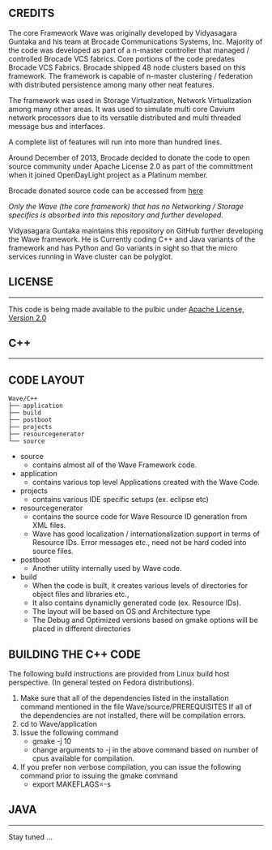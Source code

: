 CREDITS
-------

The core Framework Wave was originally developed by Vidyasagara Guntaka and his
team at Brocade Communications Systems, Inc.  Majority of the code was developed as part of a 
n-master controller that managed / controlled Brocade VCS fabrics.  Core portions of the code predates Brocade VCS Fabrics.  Brocade  shipped 48 node clusters based on this framework.  The framework is capable of
n-master clustering / federation with distributed persistence among many other neat
features.

The framework was used in Storage Virtualzation, Network Virtualization among
many other areas.  It was used to simulate multi core Cavium network processors
due to its versatile distributed and multi threaded message bus and interfaces.

A complete list of features will run into more than hundred lines.

Around December of 2013, Brocade decided to donate the code to open source
community under Apache License 2.0 as part of the committment when it joined
OpenDayLight project as a Platinum member.

Brocade donated source code can be accessed from [here](https://github.com/brocadeodl/ODL-Proxy/tree/genesis)

*Only the Wave (the core framework) that has no Networking / Storage specifics is absorbed into this repository and further developed.*

Vidyasagara Guntaka maintains this repository on GitHub further
developing the Wave framework.  He is Currently coding C++ and Java variants of the framework and has Python and Go
variants in sight so that the micro services running in Wave cluster can be
polyglot.

LICENSE
-------
_______

This code is being made available to the pulbic under [Apache License, Version 2.0](https://www.apache.org/licenses/LICENSE-2.0)

**C++**
-------
_______

CODE LAYOUT
-----------
```
Wave/C++
├── application
├── build
├── postboot
├── projects
├── resourcegenerator
└── source
```
* source
    * contains almost all of the Wave Framework code.
* application 
    * contains various top level Applications created with the Wave Code.
* projects
    * contains various IDE specific setups (ex. eclipse etc)
* resourcegenerator
    * contains the source code for Wave Resource ID generation from XML files.
    * Wave has good localization / internationalization support in terms
      of Resource IDs.  Error messages etc., need not be hard coded into
      source files.
* postboot
    * Another utility internally used by Wave code.
* build
    * When the code is built, it creates various levels of directories
      for object files and libraries etc.,
    * It also contains dynamiclly generated code (ex. Resource IDs).
    * The layout will be based on OS and Architecture type
    * The Debug and Optimized versions based on gmake options will be
      placed in different directories

BUILDING THE C++ CODE
---------------------

The following build instructions are provided from Linux build host perspective.
(In general tested on Fedora distributions).

1.  Make sure that all of the dependencies listed in the installation command
    mentioned in the file Wave/source/PREREQUISITES
    If all of the dependencies are not installed, there will be compilation
     errors.
2.  cd to Wave/application
3.  Issue the following command
    * gmake -j 10
    * change arguments to -j in the above command based on number of cpus
      available for compilation.
4.  If you prefer non verbose compilation, you can issue the following command
    prior to issuing the gmake command
    * export MAKEFLAGS=-s
    
**JAVA**
--------
________

Stay tuned ...
